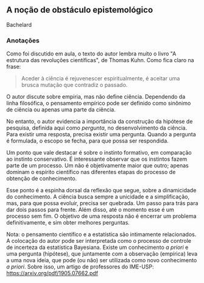 A noção de obstáculo epistemológico
---------------------------

Bachelard

### Anotações

Como foi discutido em aula, o texto do autor lembra muito o livro "A estrutura das revoluções científicas", de Thomas Kuhn. Como fica claro na frase:

> Aceder à ciência é rejuvenescer espiritualmente, é aceitar uma brusca mutação que contradiz o passado.

O autor discute sobre empiria, mas não define ciência. Dependendo da linha filosófica, o pensamento empírico pode ser definido como sinônimo de ciência ou apenas uma parte da ciência.

No entanto, o autor evidencia a importância da construção da hipótese de pesquisa, definida aqui como *pergunta*, no desenvolvimento da ciência. Para existir uma resposta, precisa existir uma pergunta. Quando a pergunta é formulada, o escopo se fecha, para que possa ser respondida.

Um ponto que vale destacar é sobre o instinto formativo, em comparação ao instinto conservativo. É interessante observar que os instintos fazem parte de um processo. Um não é objetivamente maior que outro; apenas dominam o espírito científico nas diferentes etapas do processo de obtenção de conhecimento.

Esse ponto é a espinha dorsal da reflexão que segue, sobre a dinamicidade do conhecimento. A ciência busca sempre a unicidade e a simplificação, mas, para que possa evoluir, precisa ser quebrada. Um passo para trás para dar dois passos para frente. Além disso, até o momento esse é um processo sem fim. O objetivo de uma resposta não é encerrar um problema definitivamente, e sim obter melhores perguntas.

Nota: o pensamento científico e a estatística são intimamente relacionados. A colocação do autor pode ser interpretada como o processo de controle de incerteza da estatística Bayesiana. Existe um conhecimento *a priori* e uma pergunta (hipótese), que juntamente com a observação (empírica) leva a uma nova ideia, que pode (ou não) ser utilizada como novo conhecimento *a priori*. Sobre isso, um artigo de professores do IME-USP: https://arxiv.org/pdf/1905.07662.pdf
